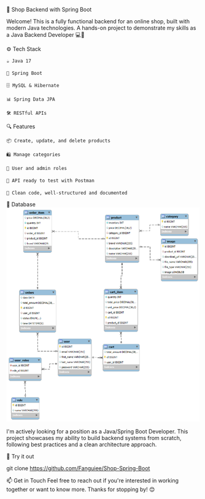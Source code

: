 🛒 Shop Backend with Spring Boot

Welcome!
This is a fully functional backend for an online shop, built with modern Java technologies.
A hands-on project to demonstrate my skills as a Java Backend Developer 💻🚀

⚙️ Tech Stack

    ☕ Java 17

    🌱 Spring Boot

    🗄️ MySQL & Hibernate

    📊 Spring Data JPA

    🛠️ RESTful APIs

🔍 Features

    📦 Create, update, and delete products

    🛍️ Manage categories

    👤 User and admin roles

    💬 API ready to test with Postman

    🧹 Clean code, well-structured and documented

💾 Database
![EER of shop.png](src/main/resources/img/EER_of_shop.png)

I'm actively looking for a position as a Java/Spring Boot Developer.
This project showcases my ability to build backend systems from scratch, following best practices and a clean architecture approach.

🚀 Try it out

git clone https://github.com/Fanguiee/Shop-Spring-Boot

📫 Get in Touch
Feel free to reach out if you're interested in working together or want to know more.
Thanks for stopping by! 😊
